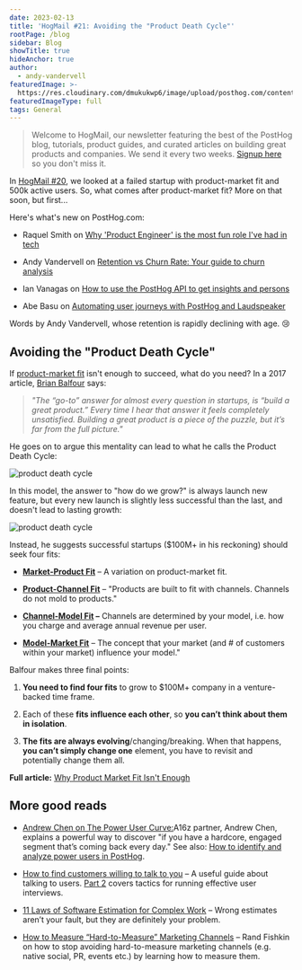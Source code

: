 ```yaml
---
date: 2023-02-13
title: 'HogMail #21: Avoiding the "Product Death Cycle"'
rootPage: /blog
sidebar: Blog
showTitle: true
hideAnchor: true
author:
  - andy-vandervell
featuredImage: >-
  https://res.cloudinary.com/dmukukwp6/image/upload/posthog.com/contents/images/blog/hogmail.png
featuredImageType: full
tags: General
---
```


> Welcome to HogMail, our newsletter featuring the best of the PostHog blog, tutorials, product guides, and curated articles on building great products and companies. We send it every two weeks. [Signup here](https://newsletter.posthog.com/subscribe) so you don't miss it.

In [HogMail #20](https://posthog.com/blog/hogmail-20), we looked at a failed startup with product-market fit and 500k active users. So, what comes after product-market fit? More on that soon, but first...  
  
Here's what's new on PostHog.com:

*   Raquel Smith on [Why 'Product Engineer' is the most fun role I've had in tech](https://posthog.com/blog/why-product-engineering-is-so-fun)  
    
*   Andy Vandervell on [Retention vs Churn Rate: Your guide to churn analysis](https://posthog.com/blog/customer-churn-analysis-guide)  
    
*   Ian Vanagas on [How to use the PostHog API to get insights and persons](https://posthog.com/tutorials/api-get-insights-persons)  
    
*   Abe Basu on [Automating user journeys with PostHog and Laudspeaker](https://posthog.com/tutorials/laudspeaker-posthog)

Words by Andy Vandervell, whose retention is rapidly declining with age. 😢  

## Avoiding the "Product Death Cycle"
  
If [product-market fit](/blog/product-market-fit-game) isn't enough to succeed, what do you need? In a 2017 article, [Brian Balfour](https://www.linkedin.com/in/bbalfour/) says:

 > _"The “go-to” answer for almost every question in startups, is “build a great product.” Every time I hear that answer it feels completely unsatisfied. Building a great product is a piece of the puzzle, but it’s far from the full picture."_

He goes on to argue this mentality can lead to what he calls the Product Death Cycle:

![product death cycle](https://res.cloudinary.com/dmukukwp6/image/upload/v1710055416/posthog.com/contents/images/blog/hogmail/death-cycle.png)
  
In this model, the answer to "how do we grow?" is always launch new feature, but every new launch is slightly less successful than the last, and doesn't lead to lasting growth:  

![product death cycle](https://res.cloudinary.com/dmukukwp6/image/upload/v1710055416/posthog.com/contents/images/blog/hogmail/death-cycle-1.png)
  
Instead, he suggests successful startups ($100M+ in his reckoning) should seek four fits:

*   [**Market-Product Fit**](https://brianbalfour.com/essays/market-product-fit) – A variation on product-market fit.  

*   [**Product-Channel Fit**](https://brianbalfour.com/essays/product-channel-fit-for-growth) – "Products are built to fit with channels. Channels do not mold to products."  

*   **[Channel-Model Fit](https://brianbalfour.com/essays/channel-model-fit-for-user-acquisition) –** Channels are determined by your model, i.e. how you charge and average annual revenue per user.
  
*   **[Model-Market Fit](https://brianbalfour.com/essays/model-market-fit-threshold-for-growth)** – The concept that your market (and # of customers within your market) influence your model."

Balfour makes three final points:

1.  **You need to find four fits** to grow to $100M+ company in a venture-backed time frame.

2.  Each of these **fits influence each other**, so **you can’t think about them in isolation**.  
    
3.  **The fits are always evolving**/changing/breaking. When that happens, **you can’t simply change one** element, you have to revisit and potentially change them all.

**Full article:** [Why Product Market Fit Isn't Enough](https://brianbalfour.com/essays/product-market-fit-isnt-enough)
  
## More good reads

* [Andrew Chen on The Power User Curve:](https://andrewchen.com/power-user-curve/)A16z partner, Andrew Chen, explains a powerful way to discover "if you have a hardcore, engaged segment that’s coming back every day." See also: [How to identify and analyze power users in PostHog](https://posthog.com/tutorials/power-users).  

* [How to find customers willing to talk to you](https://franciscoraio.substack.com/p/a-detailed-execution-plan-for-building) – A useful guide about talking to users. [Part 2](https://franciscoraio.substack.com/p/detailed-execution-for-building-products-22-11-19) covers tactics for running effective user interviews.  

* [11 Laws of Software Estimation for Complex Work](https://mdalmijn.com/p/11-laws-of-software-estimation-for-complex-work) – Wrong estimates aren’t your fault, but they are definitely your problem.  

* [How to Measure “Hard-to-Measure” Marketing Channels](https://sparktoro.com/blog/how-to-measure-hard-to-measure-marketing-channels/) – Rand Fishkin on how to stop avoiding hard-to-measure marketing channels (e.g. native social, PR, events etc.) by learning how to measure them.

<NewsletterForm />
